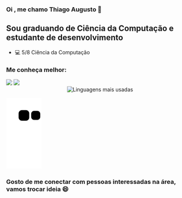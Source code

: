 ### Oi , me chamo Thiago Augusto 👋

## Sou graduando de Ciência da Computação e estudante de desenvolvimento

 
- 💻 5/8 Ciência da Computação

### Me conheça melhor:

<div>
  <a href="" target="_blank"><img src="https://img.shields.io/badge/-Instagram-%23E4405F?style=for-the-badge&logo=instagram&logoColor=white" target="_blank"></a>
  <a href="https://www.linkedin.com/in/thiagoamaral0/" target="_blank"><img src="https://img.shields.io/badge/-LinkedIn-%230077B5?style=for-the-badge&logo=linkedin&logoColor=white" target="_blank"></a>
</div>


<div align="center">
<img width="450em" alt="" src="https://github-readme-stats.vercel.app/api?username=thiagoamaral0&show_icons=true&theme=dracula" />
<img width="380em" alt="Linguagens mais usadas" src="https://github-readme-stats.vercel.app/api/top-langs/?username=thiagoamaral0&layout=compact&theme=dracula"/>
</div>

![Snake animation](https://github.com/thiagoamaral0/thiagoamaral0/blob/output/github-contribution-grid-snake.svg)

### Gosto de me conectar com pessoas interessadas na área, vamos trocar ideia 😄
